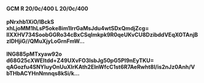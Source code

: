 #### GCM R 20/0c/400 L 20/0c/400
**pNrxhb1XiO/IBckS**<br/>**xhLjoMM1hLsP5oke8im1IrrGaMsJdu4wtSDxQmdjZcg=**<br/>**lIXXHV734SoobGGRo34cBxCSqImkpk9R0qeUKvCU8DzibddVEqXOTAnjBzIDHjiG//QMuXjyLoGrnFmW...**<br/><br/>
**lNG885pMTxyaw92o**<br/>**d68G25cXWEItdd+Z49UXvFO3lsbJg50pG5PI9nEyTKU=**<br/>**qAGozfu4SNYIuyOnUuXIrKAth2EInWfcC1st6R7AeRwht8I/is2nJz0Anh/VbTHbACYHnNmnqs8kSi/k...**